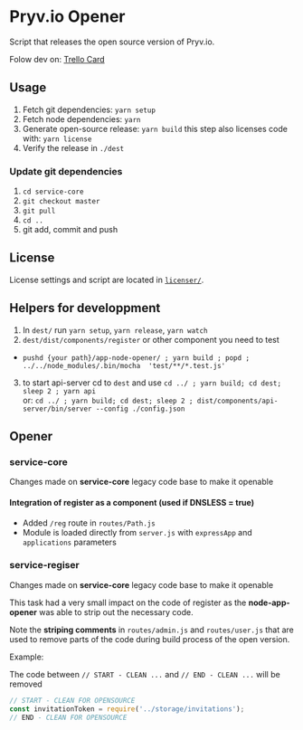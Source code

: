 # Pryv.io Opener

Script that releases the open source version of Pryv.io.

Folow dev on: [Trello Card](https://trello.com/c/6OyTu3Qi/861-pryv-opener)

## Usage

1. Fetch git dependencies: `yarn setup`
2. Fetch node dependencies: `yarn`
3. Generate open-source release: `yarn build` this step also licenses code with: `yarn license`
4. Verify the release in `./dest`

### Update git dependencies

1. `cd service-core`
2. `git checkout master`
3. `git pull`
4. `cd ..`
5. git add, commit and push

## License

License settings and script are located in [`licenser/`](licenser/).

## Helpers for developpment

1. In `dest/` run `yarn setup`, `yarn release`, `yarn watch`
2. `dest/dist/components/register` or other component you need to test
  - `pushd {your path}/app-node-opener/ ; yarn build ; popd ; ../../node_modules/.bin/mocha  'test/**/*.test.js'`
3. to start api-server cd to `dest` and use `cd ../ ; yarn build; cd dest; sleep 2 ; yarn api`  
  or: `cd ../ ; yarn build; cd dest; sleep 2 ; dist/components/api-server/bin/server --config ./config.json`

## Opener

### service-core

Changes made on **service-core** legacy code base to make it openable

#### Integration of register as a component (used if DNSLESS = true)

- Added `/reg` route in `routes/Path.js`
- Module is loaded directly from `server.js` with `expressApp` and `applications` parameters

### service-regiser

Changes made on **service-core** legacy code base to make it openable

This task had a very small impact on the code of register as the **node-app-opener** was able to strip out the necessary code.

Note the **striping comments** in `routes/admin.js` and `routes/user.js` that are used to remove parts of the code during build process of the open version.

Example:

The code between `// START - CLEAN ...` and `// END - CLEAN ...` will be removed

```javascript
// START - CLEAN FOR OPENSOURCE
const invitationToken = require('../storage/invitations');
// END - CLEAN FOR OPENSOURCE
```
